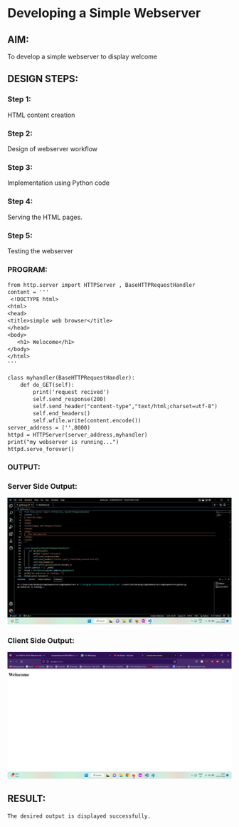 # Developing a Simple Webserver
## AIM:
To develop a simple webserver to display welcome

## DESIGN STEPS:
### Step 1: 
HTML content creation
### Step 2:
Design of webserver workflow
### Step 3:
Implementation using Python code
### Step 4:
Serving the HTML pages.
### Step 5:
Testing the webserver

### PROGRAM:
```
from http.server import HTTPServer , BaseHTTPRequestHandler
content = '''
 <!DOCTYPE html>
<html>
<head>
<title>simple web browser</title>
</head>
<body>
   <h1> Welocome</h1>
</body>
</html>
'''

class myhandler(BaseHTTPRequestHandler):
    def do_GET(self):
        print('request recived')
        self.send_response(200)
        self.send_header("content-type","text/html;charset=utf-8")
        self.end_headers()
        self.wfile.write(content.encode())
server_address = ('',8000)
httpd = HTTPServer(server_address,myhandler)
print("my webserver is running...")
httpd.serve_forever()        
```
### OUTPUT:
### Server Side Output:
   ![server side output](serveroutput.png)
### Client Side Output:
   ![server side output](clientoutput.png)
   


## RESULT:
    The desired output is displayed successfully.
